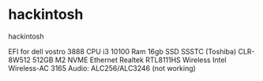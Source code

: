 # hackintosh
hackintosh

EFI for dell vostro 3888
CPU i3 10100
Ram 16gb
SSD SSSTC (Toshiba) CLR-8W512 512GB M2 NVME
Ethernet Realtek  RTL8111HS
Wireless Intel Wireless-AC 3165
Audio: ALC256/ALC3246 (not working)
